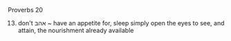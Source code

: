 Proverbs 20


13) don't אהב ~ have an appetite for, sleep
  simply open the eyes to see, and attain, the nourishment already available
